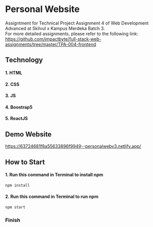 # **Personal Website**
Assigntment for Technical Project Assignment 4 of Web Development Advanced at Skilvul x Kampus Merdeka Batch 3. </br>
For more detailed assignments, please refer to the following link: </br>
https://github.com/impactbyte/full-stack-web-assignments/tree/master/TPA-004-frontend

## Technology
#### 1. HTML
#### 2. CSS
#### 3. JS
#### 4. Boostrap5
#### 5. ReactJS

## Demo Website
https://63724681f8a55633896f9949--personalwebv3.netlify.app/

## How to Start
#### 1. Run this command in Terminal to install npm
```cmd
npm install
```
#### 2. Run this command in Terminal to run npm
```cmd
npm start
```
### Finish 
